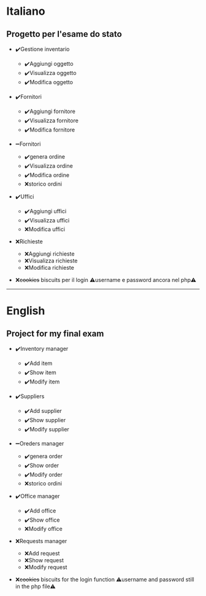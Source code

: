 # Italiano

## Progetto per l'esame do stato

* :heavy_check_mark:Gestione inventario
    * :heavy_check_mark:Aggiungi oggetto
    * :heavy_check_mark:Visualizza oggetto
    * :heavy_check_mark:Modifica oggetto

* :heavy_check_mark:Fornitori
    * :heavy_check_mark:Aggiungi fornitore
    * :heavy_check_mark:Visualizza fornitore
    * :heavy_check_mark:Modifica fornitore

* :heavy_minus_sign:Fornitori
    * :heavy_check_mark:genera ordine
    * :heavy_check_mark:Visualizza ordine
    * :heavy_check_mark:Modifica ordine
    * :x:storico ordini

* :heavy_check_mark:Uffici
    * :heavy_check_mark:Aggiungi uffici
    * :heavy_check_mark:Visualizza uffici
    * :x:Modifica uffici

* :x:Richieste
    * :x:Aggiungi richieste
    * :x:Visualizza richieste
    * :x:Modifica richieste

* :x:~~cookies~~ biscuits per il login :warning:username e password ancora nel php:warning:

----

# English

## Project for my final exam

* :heavy_check_mark:Inventory manager
    * :heavy_check_mark:Add item
    * :heavy_check_mark:Show item
    * :heavy_check_mark:Modify item

* :heavy_check_mark:Suppliers
    * :heavy_check_mark:Add supplier
    * :heavy_check_mark:Show supplier
    * :heavy_check_mark:Modify supplier

* :heavy_minus_sign:Oreders manager
    * :heavy_check_mark:genera order
    * :heavy_check_mark:Show order
    * :heavy_check_mark:Modify order
    * :x:storico ordini

* :heavy_check_mark:Office manager
    * :heavy_check_mark:Add office
    * :heavy_check_mark:Show office
    * :x:Modify office

* :x:Requests manager
    * :x:Add request
    * :x:Show request
    * :x:Modify request

* :x:~~cookies~~ biscuits for the login function :warning:username and password still in the php file:warning:
